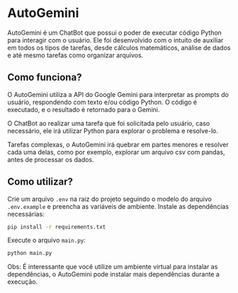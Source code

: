 # AutoGemini
AutoGemini é um ChatBot que possui o poder de executar código Python para interagir com o usuário. Ele foi desenvolvido com o intuito de auxiliar em todos os tipos de tarefas, desde cálculos matemáticos, análise de dados e até mesmo tarefas como organizar arquivos.

## Como funciona?
O AutoGemini utiliza a API do Google Gemini para interpretar as prompts do usuário, respondendo com texto e/ou código Python. O código é executado, e o resultado é retornado para o Gemini.

O ChatBot ao realizar uma tarefa que foi solicitada pelo usuário, caso necessário, ele irá utilizar Python para explorar o problema e resolve-lo.

Tarefas complexas, o AutoGemini irá quebrar em partes menores e resolver cada uma delas, como por exemplo, explorar um arquivo csv com pandas, antes de processar os dados.

## Como utilizar?
Crie um arquivo `.env` na raiz do projeto seguindo o modelo do arquivo `.env.example` e preencha as variáveis de ambiente.
Instale as dependências necessárias:
```bash
pip install -r requirements.txt
```
Execute o arquivo `main.py`:
```bash
python main.py
```
Obs: É interessante que você utilize um ambiente virtual para instalar as dependências, o AutoGemini pode instalar mais dependências durante a execução.

